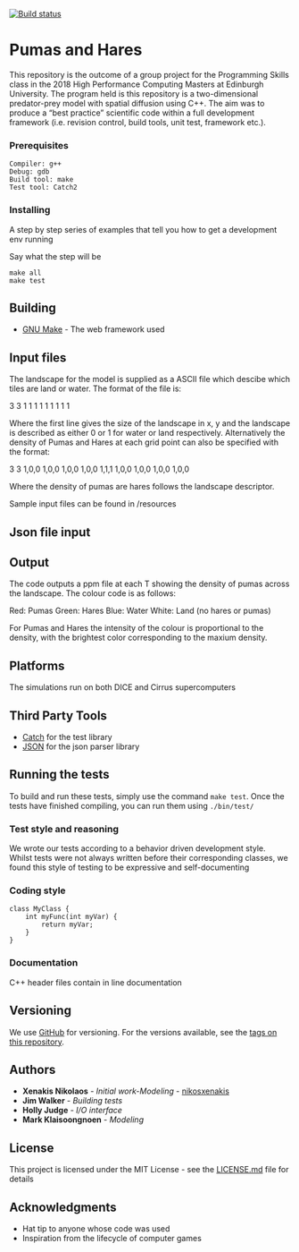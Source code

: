 [![Build                status](https://travis-ci.com/nikosxenakis/pumas_and_hares.svg?token=5FvzyxcLtApTEz5x7oVA&branch=master)](https://travis-ci.org/nikosxenakis)

# Pumas and Hares
This repository is the outcome of a group project for the Programming Skills class in the 2018 High Performance Computing Masters at Edinburgh University. The program held is this repository is  a two-dimensional predator-prey model with spatial diffusion using C++. The aim was to produce a “best 
practice” scientific code within a full development framework (i.e. revision control, build tools, unit test, framework etc.). 

### Prerequisites
```
Compiler: g++
Debug: gdb
Build tool: make
Test tool: Catch2
```

### Installing

A step by step series of examples that tell you how to get a development env running

Say what the step will be

```
make all
make test
```

## Building

* [GNU Make](https://www.gnu.org/software/make/) - The web framework used

## Input files

The landscape for the model is supplied as a ASCII file which descibe which tiles are land or water.
The format of the file is:

3 3
1 1 1
1 1 1
1 1 1

Where the first line gives the size of the landscape in x, y and the landscape is described as either 0 or 1 for water or land respectively.
Alternatively the density of Pumas and Hares at each grid point can also be specified with the format:

3 3
1,0,0 1,0,0 1,0,0
1,0,0 1,1,1 1,0,0
1,0,0 1,0,0 1,0,0

Where the density of pumas are hares follows the landscape descriptor.

Sample input files can be found in /resources

## Json file input

## Output

The code outputs a ppm file at each T showing the density of pumas across the landscape. The colour code is as follows:

Red: Pumas
Green: Hares
Blue: Water
White: Land (no hares or pumas)

For Pumas and Hares the intensity of the colour is proportional to the density, with the brightest color corresponding to the maxium density.

## Platforms

The simulations run on both DICE and Cirrus supercomputers

## Third Party Tools

* [Catch](https://catch-lib.net) for the test library
* [JSON](https://catch-lib.net) for the json parser library

## Running the tests

To build and run these tests, simply use the command `make test`. Once the tests have finished compiling, you can run them using `./bin/test/`

### Test style and reasoning

We wrote our tests according to a behavior driven development style. Whilst tests were not always written before their corresponding classes, we found this style of testing to be expressive and self-documenting

### Coding style

```
class MyClass {
	int myFunc(int myVar) {
	    return myVar;
	}
}
```

### Documentation

C++ header files contain in line documentation

## Versioning

We use [GitHub](http://github.com/) for versioning. For the versions available, see the [tags on this repository](https://github.com/nikosxenakis/pumas_and_hares). 

## Authors

* **Xenakis Nikolaos** - *Initial work-Modeling* - [nikosxenakis](https://github.com/nikosxenakis)
* **Jim Walker** - *Building tests*
* **Holly Judge** - *I/O interface*
* **Mark Klaisoongnoen** - *Modeling*

## License

This project is licensed under the MIT License - see the [LICENSE.md](LICENSE.md) file for details

## Acknowledgments

* Hat tip to anyone whose code was used
* Inspiration from the lifecycle of computer games
